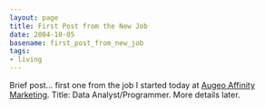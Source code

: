 ```yaml
---
layout: page
title: First Post from the New Job
date: 2004-10-05
basename: first_post_from_new_job
tags:
- living
---
```


Brief post... first one from the job I started today at <a
href="http://www.augeomarketing.com">Augeo Affinity Marketing</a>. Title: Data
Analyst/Programmer. More details later.
